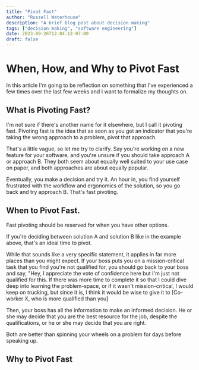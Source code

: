 ```yaml
---
title: "Pivot Fast"
author: "Russell Waterhouse"
description: "A brief blog post about decision making"
tags: ["decision making", "software engineering"]
date: 2023-09-26T12:04:12-07:00
draft: false
---
```


# When, How, and Why to Pivot Fast


In this article I'm going to be reflection on something that I've 
experienced a few times over the last few weeks and I want to 
formalize my thoughts on.


## What is Pivoting Fast?

I'm not sure if there's another name for it elsewhere, but I call it pivoting 
fast.  Pivoting fast is the idea that as soon as you get an indicator that 
you're taking the wrong approach to a problem, pivot that approach.


That's a little vague, so let me try to clarify. Say you're working on a 
new feature for your software, and you're unsure if you should take approach A
or approach B. They both seem about equally well suited to your use case on
paper, and both approaches are about equally popular.

Eventually, you make a decision and try it. An hour in, you find yourself 
frustrated with the workflow and ergonomics of the solution, so you 
go back and try approach B.  That's fast pivoting.


## When to Pivot Fast.

Fast pivoting should be reserved for when you have other options. 

If you're deciding between solution A and solution B like in the example above,
that's an ideal time to pivot. 

While that sounds like a very specific statement, it applies in far more 
places than you might expect. If your boss puts you on a mission-critical 
task that you find you're not qualified for, you should go back to your boss
and say, "Hey, I appreciate the vote of confidence here but I'm just not 
qualified for this.  If there was more time to complete it so that I could 
dive deep into learning the problem-space, or if it wasn't mission-critical, 
I would keep on trucking, but since it is, I think it would be wise to give it
to [Co-worker X, who is more qualified than you]

Then, your boss has all the information to make an informed decision. 
He or she may decide that you are the best resource for the job, despite the 
qualifications, or he or she may decide that you are right. 

Both are better than spinning your wheels on a problem for days before speaking
up.

## Why to Pivot Fast


